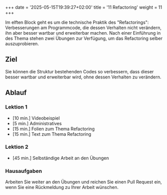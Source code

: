 +++
date = '2025-05-15T19:39:27+02:00'
title = '11 Refactoring'
weight = 11
+++

Im elften Block geht es um die technische Praktik des "Refactorings": Verbesserungen am Programmcode, die dessen Verhalten nicht verändern, ihn aber besser wartbar und erweiterbar machen. Nach einer Einführung in des Thema stehen zwei Übungen zur Verfügung, um das Refactoring selber auszuprobieren.

## Ziel

Sie können die Struktur bestehenden Codes so verbessern, dass dieser besser wartbar und erweiterbar wird, ohne dessen Verhalten zu verändern.

## Ablauf

### Lektion 1

- [10 min.] Videobeispiel
- [5 min.] Administratives
- [15 min.] Folien zum Thema Refactoring
- [15 min.] Text zum Thema Refactoring

### Lektion 2

- [45 min.] Selbständige Arbeit an den Übungen

### Hausaufgaben

Arbeiten Sie weiter an den Übungen und reichen Sie einen Pull Request ein, wenn Sie eine Rückmeldung zu Ihrer Arbeit wünschen.
